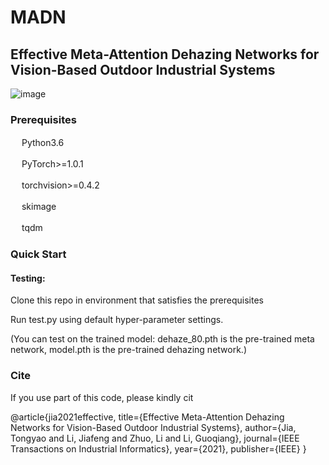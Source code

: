 # MADN
## Effective Meta-Attention Dehazing Networks for Vision-Based Outdoor Industrial Systems 
![image](https://github.com/TongyJia/MADN/blob/main/dehazed_net.jpg)
### Prerequisites 
   　 Python3.6
     
   　 PyTorch>=1.0.1
     
   　 torchvision>=0.4.2
     
   　 skimage
     
   　 tqdm
   
   
### Quick Start
#### Testing:
Clone this repo in environment that satisfies the prerequisites

Run test.py using default hyper-parameter settings.

(You can test on the trained model:
 dehaze_80.pth is the pre-trained meta network,
 model.pth is the pre-trained dehazing network.)
 
 ### Cite
 If you use part of this code, please kindly cit
 
 @article{jia2021effective,
  title={Effective Meta-Attention Dehazing Networks for Vision-Based Outdoor Industrial Systems},
  author={Jia, Tongyao and Li, Jiafeng and Zhuo, Li and Li, Guoqiang},
  journal={IEEE Transactions on Industrial Informatics},
  year={2021},
  publisher={IEEE}
}
 
  



